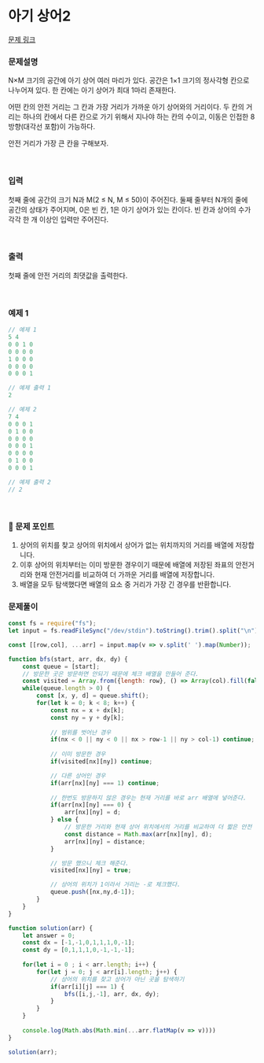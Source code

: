 # 아기 상어2

[문제 링크](https://www.acmicpc.net/problem/17086)

### 문제설명

N×M 크기의 공간에 아기 상어 여러 마리가 있다. 공간은 1×1 크기의 정사각형 칸으로 나누어져 있다. 한 칸에는 아기 상어가 최대 1마리 존재한다.

어떤 칸의 안전 거리는 그 칸과 가장 거리가 가까운 아기 상어와의 거리이다. 두 칸의 거리는 하나의 칸에서 다른 칸으로 가기 위해서 지나야 하는 칸의 수이고, 이동은 인접한 8방향(대각선 포함)이 가능하다.

안전 거리가 가장 큰 칸을 구해보자.

<br/>

### 입력

첫째 줄에 공간의 크기 N과 M(2 ≤ N, M ≤ 50)이 주어진다. 둘째 줄부터 N개의 줄에 공간의 상태가 주어지며, 0은 빈 칸, 1은 아기 상어가 있는 칸이다. 빈 칸과 상어의 수가 각각 한 개 이상인 입력만 주어진다.

<br/>

### 출력

첫째 줄에 안전 거리의 최댓값을 출력한다.

<br/>

### 예제 1

```jsx
// 예제 1
5 4
0 0 1 0
0 0 0 0
1 0 0 0
0 0 0 0
0 0 0 1

// 예제 출력 1
2

// 예제 2
7 4
0 0 0 1
0 1 0 0
0 0 0 0
0 0 0 1
0 0 0 0
0 1 0 0
0 0 0 1

// 예제 출력 2
// 2
```

<br/>

### 📕 문제 포인트

1. 상어의 위치를 찾고 상어의 위치에서 상어가 없는 위치까지의 거리를 배열에 저장합니다.
2. 이후 상어의 위치부터는 이미 방문한 경우이기 때문에 배열에 저장된 좌표의 안전거리와 현재 안전거리를 비교하여 더 가까운 거리를 배열에 저장합니다.
3. 배열을 모두 탐색했다면 배열의 요소 중 거리가 가장 긴 경우를 반환합니다.

### 문제풀이
```javascript
const fs = require("fs");
let input = fs.readFileSync("/dev/stdin").toString().trim().split("\n");

const [[row,col], ...arr] = input.map(v => v.split(' ').map(Number));

function bfs(start, arr, dx, dy) {
    const queue = [start];
	// 방문한 곳은 방문하면 안되기 때문에 체크 배열을 만들어 준다.
    const visited = Array.from({length: row}, () => Array(col).fill(false));
    while(queue.length > 0) {
        const [x, y, d] = queue.shift();
        for(let k = 0; k < 8; k++) {
            const nx = x + dx[k];
            const ny = y + dy[k];
            
			// 범위를 벗어난 경우
            if(nx < 0 || ny < 0 || nx > row-1 || ny > col-1) continue;
            
			// 이미 방문한 경우
			if(visited[nx][ny]) continue;

			// 다른 상어인 경우
            if(arr[nx][ny] === 1) continue;
            
			// 한번도 방문하지 않은 경우는 현재 거리를 바로 arr 배열에 넣어준다.
            if(arr[nx][ny] === 0) {
                arr[nx][ny] = d;
            } else {
				// 방문한 거리와 현재 상어 위치에서의 거리를 비교하여 더 짧은 안전 거리를 넣는다.
                const distance = Math.max(arr[nx][ny], d);
                arr[nx][ny] = distance;
            }

			// 방문 했으니 체크 해준다.
            visited[nx][ny] = true;

			// 상어의 위치가 1이라서 거리는 -로 체크했다.
            queue.push([nx,ny,d-1]);
        }
    }
}

function solution(arr) {
    let answer = 0;
    const dx = [-1,-1,0,1,1,1,0,-1];
    const dy = [0,1,1,1,0,-1,-1,-1];
    
    for(let i = 0 ; i < arr.length; i++) {
        for(let j = 0; j < arr[i].length; j++) {
			// 상어의 위치를 찾고 상어가 아닌 곳을 탐색하기
            if(arr[i][j] === 1) {
                bfs([i,j,-1], arr, dx, dy);
            }
        }
    }
    
    console.log(Math.abs(Math.min(...arr.flatMap(v => v))))
}

solution(arr);
```